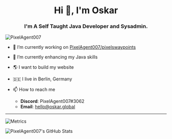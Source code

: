 <h1 align="center">Hi 👋, I'm Oskar</h1>
<h3 align="center">I'm A Self Taught Java Developer and Sysadmin.</h3>

<p align="left"> <img src="https://komarev.com/ghpvc/?username=PixelAgent007" alt="PixelAgent007" /> </p>

- 🔭 I’m currently working on [PixelAgent007/pixelswaypoints](https://github.com/PixelAgent007/pixelswaypoints-spigot)
- 🌱 I’m currently enhancing my Java skills
- 🌎 I want to build my website
- 🇩🇪 I live in Berlin, Germany

- 📫 How to reach me
  * **Discord**: PixelAgent007#3062
  * **Email**: [hello@oskar.global](mailto:hello@oskar.globa)
  

---

![Metrics](https://metrics.lecoq.io/PixelAgent007?template=classic&base.community=0&languages=1&languages.limit=8&languages.sections=most-used&languages.colors=github&languages.threshold=0%25&languages.indepth=true&languages.categories=markup%2C%20programming&languages.recent.categories=markup%2C%20programming&languages.recent.load=300&languages.recent.days=14&config.timezone=Europe%2FBerlin&languages.skipped=.dotfiles%2CPixelAgent007)

![PixelAgent007's GitHub Stats](https://github-readme-stats.vercel.app/api?username=PixelAgent007&show_icons=true&count_private=true&theme=nord)
